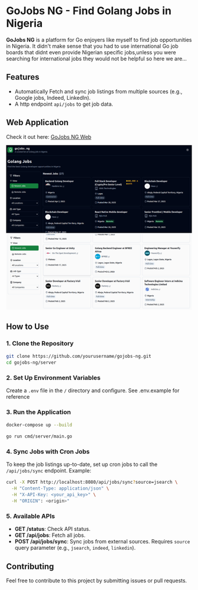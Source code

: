 # GoJobs NG - Find Golang Jobs in Nigeria

**GoJobs NG** is a platform for Go enjoyers like myself to find job opportunities in Nigeria. It didn't make sense that you had to use international Go job boards that didnt even provide Nigerian specific jobs,unless you were searching for international jobs they would not be helpful so here we are... 



## Features
- Automatically Fetch and sync job listings from multiple sources (e.g., Google jobs, Indeed, LinkedIn).
- A http endpoint `api/jobs` to get job data.

## Web Application
Check it out here: [GoJobs NG Web](https://gojobs-ng-web.vercel.app/)

![Frontend UI](frontend-ui.png)
![Frontend UI 2](frontend-ui2.png)



## How to Use

### 1. Clone the Repository
```bash
git clone https://github.com/yourusername/gojobs-ng.git
cd gojobs-ng/server
```

### 2. Set Up Environment Variables
Create a `.env` file in the `/` directory and configure.
See .env.example for reference

### 3. Run the Application
```bash
docker-compose up --build
```
```bash
go run cmd/server/main.go
```

### 4. Sync Jobs with Cron Jobs
To keep the job listings up-to-date, set up cron jobs to call the `/api/jobs/sync` endpoint. Example:
```bash
curl -X POST http://localhost:8080/api/jobs/sync?source=jsearch \
  -H "Content-Type: application/json" \
  -H "X-API-Key: <your_api_key>" \
  -H "ORIGIN": <origin>"
```

### 5. Available APIs
- **GET /status**: Check API status.
- **GET /api/jobs**: Fetch all jobs.
- **POST /api/jobs/sync**: Sync jobs from external sources. Requires `source` query parameter (e.g., `jsearch`, `indeed`, `linkedin`).


## Contributing
Feel free to contribute to this project by submitting issues or pull requests. 

